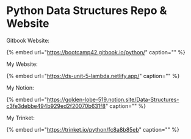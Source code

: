 # Python Data Structures Repo & Website

Gitbook Website:

{% embed url="https://bootcamp42.gitbook.io/python/" caption="" %}

My Website:

{% embed url="https://ds-unit-5-lambda.netlify.app/" caption="" %}

My Notion:

{% embed url="https://golden-lobe-519.notion.site/Data-Structures-c3fe3debbe494b929ed2f20070b631f8" caption="" %}

My Trinket:

{% embed url="https://trinket.io/python/fc8a8b85eb" caption="" %}

